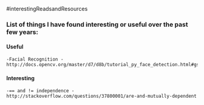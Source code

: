 #interestingReadsandResources


### List of things I have found interesting or useful over the past few years:
#### Useful 
	-Facial Recognition - http://docs.opencv.org/master/d7/d8b/tutorial_py_face_detection.html#gsc.tab=0
	
#### Interesting
	-== and != independence - http://stackoverflow.com/questions/37800001/are-and-mutually-dependent
